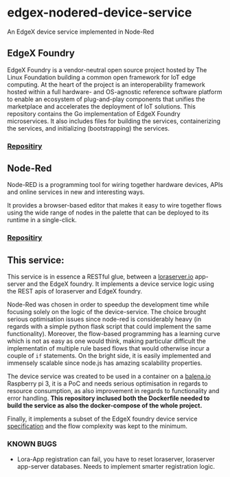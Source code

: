 # edgex-nodered-device-service
An EdgeX device service implemented in Node-Red

## EdgeX Foundry

EdgeX Foundry is a vendor-neutral open source project hosted by The Linux Foundation building a common open framework for IoT edge computing. At the heart of the project is an interoperability framework hosted within a full hardware- and OS-agnostic reference software platform to enable an ecosystem of plug-and-play components that unifies the marketplace and accelerates the deployment of IoT solutions. This repository contains the Go implementation of EdgeX Foundry microservices. It also includes files for building the services, containerizing the services, and initializing (bootstrapping) the services.

### [Repositiry](https://github.com/edgexfoundry/edgex-go) ###

## Node-Red
Node-RED is a programming tool for wiring together hardware devices, APIs and online services in new and interesting ways.

It provides a browser-based editor that makes it easy to wire together flows using the wide range of nodes in the palette that can be deployed to its runtime in a single-click.

### [Repositiry](https://github.com/node-red/node-red) ###


## This service:

This service is in essence a RESTful glue, between a [loraserver.io](https://www.loraserver.io/) app-server and the EdgeX foundry. It implements a device service logic using the REST apis of loraserver and EdgeX foundry.

Node-Red was chosen in order to speedup the development time while focusing solely on the logic of the device-service. The choice brought serious optimisation issues since node-red is considerably heavy (in regards with a simple python flask script that could implement the same functionality). Moreover, the flow-based programming has a learning curve which is not as easy as one would think, making particular difficult the implementatin of multiple rule based flows that would otherwise incur a couple of `if` statements. On the bright side, it is easily implemented and immensely scalable since node.js has amazing scalability properties.

The device service was created to be used in a container on a [balena.io](https://balena.io) Raspberry pi 3, it is a PoC and needs serious optimisation in regards to resource consumption, as also improvement in regards to functionality and error handling. **This repository inclused both the Dockerfile needed to build the service as also the docker-compose of the whole project.**

Finally, it implements a subset of the EdgeX foundry device service [specification](https://docs.google.com/document/d/1aMIQ0kb46VE5eeCpDlaTg8PP29-DBSBTlgeWrv6LuYk/edit) and the flow complexity was kept to the minimum.

### KNOWN BUGS

- Lora-App registration can fail, you have to reset loraserver, loraserver app-server databases. Needs to implement smarter registration logic.
